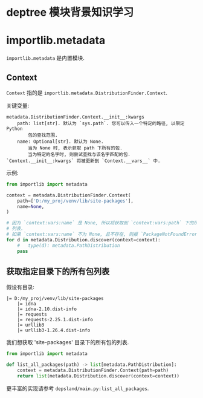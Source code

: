 deptree 模块背景知识学习
========================

# importlib.metadata

`importlib.metadata` 是内置模块.

## Context

`Context` 指的是 `importlib.metadata.DistributionFinder.Context`.

关键变量:

```
metadata.DistributionFinder.Context.__init__:kwargs
    path: list[str]. 默认为 `sys.path`. 您可以传入一个特定的路径, 以限定 Python 
        包的查找范围.
    name: Optional[str]. 默认为 None.
        当为 None 时, 表示获取 path 下所有的包.
        当为特定的名字时, 则尝试查找与该名字匹配的包.
`Context.__init__:kwargs` 将被更新到 `Context.__vars__` 中.
```

示例:

```python
from importlib import metadata

context = metadata.DistributionFinder.Context(
    path=['D:/my_proj/venv/lib/site-packages'],
    name=None,
)

# 因为 `context:vars:name` 是 None, 所以将获取到 `context:vars:path` 下的所有包
# 列表.
# 如果 `context:vars:name` 不为 None, 且不存在, 则报 `PackageNotFoundError`.
for d in metadata.Distribution.discover(context=context):
    #   type(d): metadata.PathDistribution
    pass

```

## 获取指定目录下的所有包列表

假设有目录:

```
|= D:/my_proj/venv/lib/site-packages
    |= idna
    |= idna-2.10.dist-info
    |= requests
    |= requests-2.25.1.dist-info
    |= urllib3
    |= urllib3-1.26.4.dist-info
```

我们想获取 'site-packages' 目录下的所有包的列表.

```python
from importlib import metadata

def list_all_packages(path) -> list[metadata.PathDistribution]:
    context = metadata.DistributionFinder.Context(path=path)
    return list(metadata.Distribution.discover(context=context))

```

更丰富的实现请参考 `depsland/main.py:list_all_packages`.



